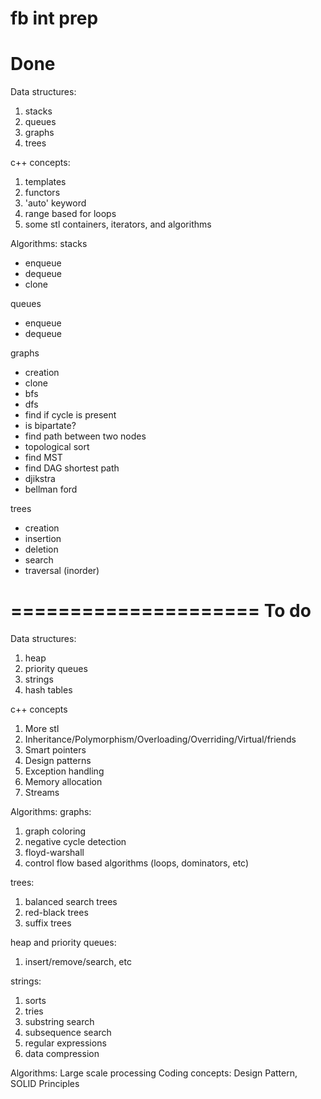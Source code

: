 fb int prep
=========================
Done
=========================
Data structures:
1. stacks
2. queues
3. graphs
4. trees

c++ concepts:
1. templates
2. functors
3. 'auto' keyword
4. range based for loops
5. some stl containers, iterators, and algorithms

Algorithms:
stacks
- enqueue
- dequeue
- clone

queues
- enqueue
- dequeue

graphs
- creation
- clone
- bfs
- dfs
- find if cycle is present
- is bipartate?
- find path between two nodes
- topological sort
- find MST
- find DAG shortest path
- djikstra
- bellman ford

trees
- creation
- insertion
- deletion
- search
- traversal (inorder)

=====================
To do
=====================

Data structures:
1. heap
2. priority queues
3. strings
4. hash tables

c++ concepts
1. More stl
2. Inheritance/Polymorphism/Overloading/Overriding/Virtual/friends
3. Smart pointers
4. Design patterns
5. Exception handling
6. Memory allocation 
7. Streams

Algorithms:
graphs:
1. graph coloring
2. negative cycle detection
3. floyd-warshall
4. control flow based algorithms (loops, dominators, etc)

trees:
1. balanced search trees
2. red-black trees
3. suffix trees

heap and priority queues:
1. insert/remove/search, etc

strings:
1. sorts
2. tries
3. substring search
4. subsequence search
5. regular expressions
6. data compression

Algorithms: Large scale processing 
Coding concepts: Design Pattern, SOLID Principles

